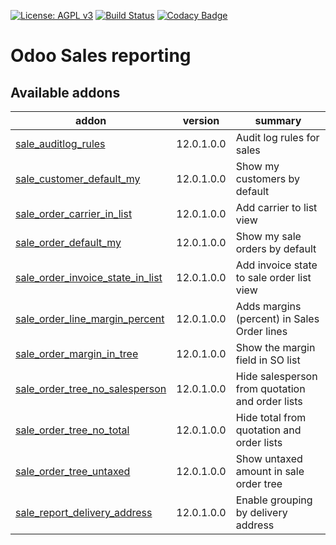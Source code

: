 [![License: AGPL v3](https://img.shields.io/badge/License-AGPL%20v3-blue.svg)](https://www.gnu.org/licenses/agpl-3.0)
[![Build Status](https://travis-ci.org/Tawasta/sale.svg?branch=10.0)](https://travis-ci.org/Tawasta/sale)
[![Codacy Badge](https://api.codacy.com/project/badge/Grade/e3b9f2bc62a34626809482ba44fc8e90)](https://www.codacy.com/app/Tawasta/sale?utm_source=github.com&amp;utm_medium=referral&amp;utm_content=Tawasta/sale&amp;utm_campaign=Badge_Grade)

Odoo Sales reporting
====================

[//]: # (addons)

Available addons
----------------
addon | version | summary
--- | --- | ---
[sale_auditlog_rules](sale_auditlog_rules/) | 12.0.1.0.0 | Audit log rules for sales
[sale_customer_default_my](sale_customer_default_my/) | 12.0.1.0.0 | Show my customers by default
[sale_order_carrier_in_list](sale_order_carrier_in_list/) | 12.0.1.0.0 | Add carrier to list view
[sale_order_default_my](sale_order_default_my/) | 12.0.1.0.0 | Show my sale orders by default
[sale_order_invoice_state_in_list](sale_order_invoice_state_in_list/) | 12.0.1.0.0 | Add invoice state to sale order list view
[sale_order_line_margin_percent](sale_order_line_margin_percent/) | 12.0.1.0.0 | Adds margins (percent) in Sales Order lines
[sale_order_margin_in_tree](sale_order_margin_in_tree/) | 12.0.1.0.0 | Show the margin field in SO list
[sale_order_tree_no_salesperson](sale_order_tree_no_salesperson/) | 12.0.1.0.0 | Hide salesperson from quotation and order lists
[sale_order_tree_no_total](sale_order_tree_no_total/) | 12.0.1.0.0 | Hide total from quotation and order lists
[sale_order_tree_untaxed](sale_order_tree_untaxed/) | 12.0.1.0.0 | Show untaxed amount in sale order tree
[sale_report_delivery_address](sale_report_delivery_address/) | 12.0.1.0.0 | Enable grouping by delivery address

[//]: # (end addons)

